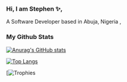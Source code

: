 ### Hi, I am Stephen ✨, 
A Software Developer based in Abuja, Nigeria ,

### My Github Stats 
[![Anurag's GitHub stats](https://github-readme-stats.vercel.app/api?username=Osalumense)](https://github.com/anuraghazra/github-readme-stats)

[![Top Langs](https://github-readme-stats.vercel.app/api/top-langs/?username=Osalumense)](https://github.com/anuraghazra/github-readme-stats)

[![Trophies](https://github-profile-trophy.vercel.app/?username=Osalumense&theme=algolia&column=3)




<!--
**Osalumense/Osalumense** is a ✨ _special_ ✨ repository because its `README.md` (this file) appears on your GitHub profile.

Here are some ideas to get you started:

- 🔭 I’m currently working on ...
- 🌱 I’m currently learning ...
- 👯 I’m looking to collaborate on ...
- 🤔 I’m looking for help with ...
- 💬 Ask me about ...
- 📫 How to reach me: ...
- 😄 Pronouns: ...
- ⚡ Fun fact: ...
-->
